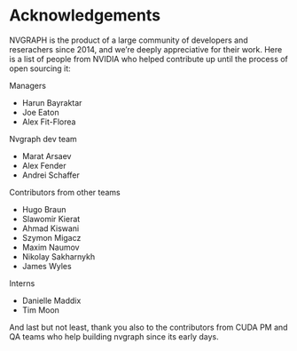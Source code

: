 # Acknowledgements

NVGRAPH is the product of a large community of developers and reserachers since 2014, and we’re deeply
appreciative for their work. Here is a list of people from NVIDIA who helped contribute up until the process of open sourcing it:

Managers
- Harun Bayraktar
- Joe Eaton
- Alex Fit-Florea

Nvgraph dev team
- Marat Arsaev 
- Alex Fender
- Andrei Schaffer

Contributors from other teams
- Hugo Braun
- Slawomir Kierat
- Ahmad Kiswani
- Szymon Migacz
- Maxim Naumov
- Nikolay Sakharnykh
- James Wyles

Interns
- Danielle Maddix
- Tim Moon

And last but not least, thank you also to the contributors from CUDA PM and QA teams who help building nvgraph since its early days.
